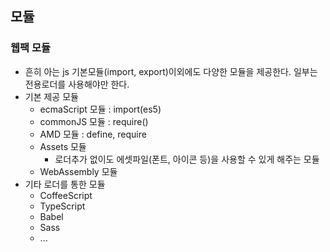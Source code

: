 ## 모듈

### 웹팩 모듈

- 흔히 아는 js 기본모듈(import, export)이외에도 다양한 모듈을 제공한다. 일부는 전용로더를 사용해야만 한다.
- 기본 제공 모듈
  - ecmaScript 모듈 : import(es5)
  - commonJS 모듈 : require()
  - AMD 모듈 : define, require
  - Assets  모듈
    - 로더추가 없이도 에셋파일(폰트, 아이콘 등)을 사용할 수 있게 해주는 모듈
  - WebAssembly 모듈
- 기타 로더를 통한 모듈
  - CoffeeScript
  - TypeScript
  - Babel
  - Sass
  - ...
